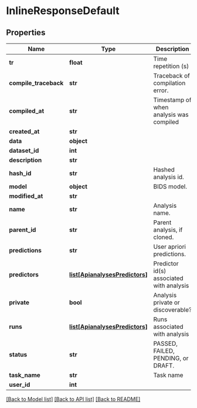 # InlineResponseDefault

## Properties
Name | Type | Description | Notes
------------ | ------------- | ------------- | -------------
**tr** | **float** | Time repetition (s) | [optional] 
**compile_traceback** | **str** | Traceback of compilation error. | [optional] 
**compiled_at** | **str** | Timestamp of when analysis was compiled | [optional] 
**created_at** | **str** |  | [optional] 
**data** | **object** |  | [optional] 
**dataset_id** | **int** |  | 
**description** | **str** |  | [optional] 
**hash_id** | **str** | Hashed analysis id. | [optional] 
**model** | **object** | BIDS model. | [optional] 
**modified_at** | **str** |  | [optional] 
**name** | **str** | Analysis name. | 
**parent_id** | **str** | Parent analysis, if cloned. | [optional] 
**predictions** | **str** | User apriori predictions. | [optional] 
**predictors** | [**list[ApianalysesPredictors]**](ApianalysesPredictors.md) | Predictor id(s) associated with analysis | [optional] 
**private** | **bool** | Analysis private or discoverable? | [optional] 
**runs** | [**list[ApianalysesPredictors]**](ApianalysesPredictors.md) | Runs associated with analysis | [optional] 
**status** | **str** | PASSED, FAILED, PENDING, or DRAFT. | [optional] 
**task_name** | **str** | Task name | [optional] 
**user_id** | **int** |  | [optional] 

[[Back to Model list]](../README.md#documentation-for-models) [[Back to API list]](../README.md#documentation-for-api-endpoints) [[Back to README]](../README.md)


